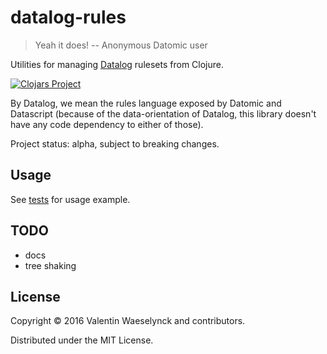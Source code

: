 # datalog-rules

> Yeah it does!
> -- Anonymous Datomic user

Utilities for managing [Datalog](http://docs.datomic.com/query.html) rulesets from Clojure.

[![Clojars Project](https://img.shields.io/clojars/v/vvvvalvalval/datalog-rules.svg)](https://clojars.org/vvvvalvalval/datalog-rules)

By Datalog, we mean the rules language exposed by Datomic and Datascript 
 (because of the data-orientation of Datalog, this library doesn't have any code dependency to either of those).

Project status: alpha, subject to breaking changes.

## Usage

See [tests](test/datalog_rules/test/api.clj) for usage example.

## TODO

* docs
* tree shaking

## License

Copyright © 2016 Valentin Waeselynck and contributors.

Distributed under the MIT License.
